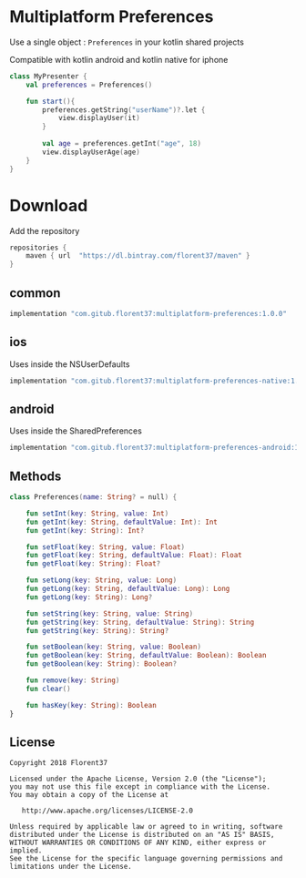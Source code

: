 # Multiplatform Preferences

Use a single object : `Preferences` in your kotlin shared projects

Compatible with kotlin android and kotlin native for iphone

```kotlin
class MyPresenter {
    val preferences = Preferences()

    fun start(){
        preferences.getString("userName")?.let {
            view.displayUser(it)
        }
        
        val age = preferences.getInt("age", 18)
        view.displayUserAge(age)
    }
}
```


# Download

Add the repository
```groovy
repositories {
    maven { url  "https://dl.bintray.com/florent37/maven" }
}
```

## common
```groovy
implementation "com.gitub.florent37:multiplatform-preferences:1.0.0"
```

## ios

Uses inside the NSUserDefaults

```groovy
implementation "com.gitub.florent37:multiplatform-preferences-native:1.0.0"
```

## android

Uses inside the SharedPreferences

```groovy
implementation "com.gitub.florent37:multiplatform-preferences-android:1.0.0"
```

## Methods

```kotlin
class Preferences(name: String? = null) {

    fun setInt(key: String, value: Int)
    fun getInt(key: String, defaultValue: Int): Int
    fun getInt(key: String): Int?

    fun setFloat(key: String, value: Float)
    fun getFloat(key: String, defaultValue: Float): Float
    fun getFloat(key: String): Float?

    fun setLong(key: String, value: Long)
    fun getLong(key: String, defaultValue: Long): Long
    fun getLong(key: String): Long?

    fun setString(key: String, value: String)
    fun getString(key: String, defaultValue: String): String
    fun getString(key: String): String?

    fun setBoolean(key: String, value: Boolean)
    fun getBoolean(key: String, defaultValue: Boolean): Boolean
    fun getBoolean(key: String): Boolean?

    fun remove(key: String)
    fun clear()

    fun hasKey(key: String): Boolean
}
```
 
## License
        
    Copyright 2018 Florent37
    
    Licensed under the Apache License, Version 2.0 (the "License");
    you may not use this file except in compliance with the License.
    You may obtain a copy of the License at
    
       http://www.apache.org/licenses/LICENSE-2.0
    
    Unless required by applicable law or agreed to in writing, software
    distributed under the License is distributed on an "AS IS" BASIS,
    WITHOUT WARRANTIES OR CONDITIONS OF ANY KIND, either express or implied.
    See the License for the specific language governing permissions and
    limitations under the License.